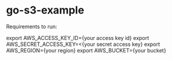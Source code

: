 # go-s3-example

Requirements to run:

export AWS_ACCESS_KEY_ID={your access key id}
export AWS_SECRET_ACCESS_KEY=<{your secret access key}
export AWS_REGION={your region}
export AWS_BUCKET={your bucket}
